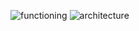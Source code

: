 ![functioning](https://github.com/Tsuyoshi-Hashimoto/DeepNeuralnets--Alzheimer/blob/master/images/code-1.jpg)
![architecture](https://github.com/Tsuyoshi-Hashimoto/DeepNeuralnets--Alzheimer/blob/master/images/code-2.jpg)
